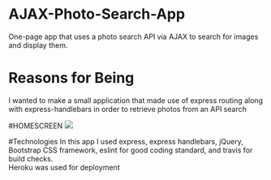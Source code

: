 # AJAX-Photo-Search-App
One-page app that uses a photo search API via AJAX to search for images and display them.

# Reasons for Being
I wanted to make a small application that made use of express routing along with express-handlebars in order to retrieve photos from an API search

#HOMESCREEN
<img src="public\img\star-gazer-app.png">

#Technologies
In this app I used express, express handlebars, jQuery, Bootstrap CSS framework, eslint for good coding standard, and travis for build checks.
<br>
Heroku was used for deployment


